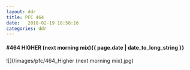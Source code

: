 ```yaml
---
layout: ddr
title: PFC 464
date:   2018-02-19 18:58:16
categories: ddr
---
```


#### **#464** HIGHER (next morning mix)<span class="pull-right">{{ page.date | date_to_long_string }}</span>
![](/images/pfc/464_Higher (next morning mix).jpg)
